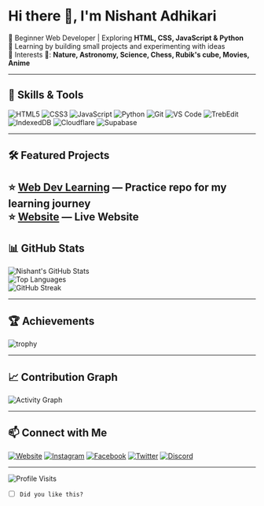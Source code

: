 # Hi there 👋, I'm Nishant Adhikari

🌱 Beginner Web Developer | Exploring **HTML, CSS, JavaScript & Python**  
🚀 Learning by building small projects and experimenting with ideas  
💫 Interests 💫: **Nature, Astronomy, Science, Chess, Rubik's cube, Movies, Anime**

---

## 🔧 Skills & Tools
![HTML5](https://img.shields.io/badge/HTML5-E34F26?style=for-the-badge&logo=html5&logoColor=white)
![CSS3](https://img.shields.io/badge/CSS3-1572B6?style=for-the-badge&logo=css3&logoColor=white)
![JavaScript](https://img.shields.io/badge/JavaScript-F7DF1E?style=for-the-badge&logo=javascript&logoColor=black)
![Python](https://img.shields.io/badge/Python-3776AB?style=for-the-badge&logo=python&logoColor=white)
![Git](https://img.shields.io/badge/Git-F05032?style=for-the-badge&logo=git&logoColor=white)
![VS Code](https://img.shields.io/badge/VS%20Code-0078D4?style=for-the-badge&logo=visual-studio-code&logoColor=white)
![TrebEdit](https://img.shields.io/badge/TrebEdit-F7DF1E?style=for-the-badge&logo=trebedit&logoColor=white)
![IndexedDB](https://img.shields.io/badge/IndexedDB-orange?style=for-the-badge)
![Cloudflare](https://img.shields.io/badge/Cloudflare-F38020?style=for-the-badge&logo=cloudflare&logoColor=white)
![Supabase](https://img.shields.io/badge/Supabase-3ECF8E?style=for-the-badge&logo=supabase&logoColor=white)

---

## 🛠 Featured Projects
⭐ [Web Dev Learning](https://github.com/Nishant7Adhikari/web_dev_learning) — Practice repo for my learning journey  
⭐ [Website](https://nishantadhikari.info.np) — Live Website 
---

## 📊 GitHub Stats
![Nishant's GitHub Stats](https://github-readme-stats.vercel.app/api?username=Nishant7Adhikari&show_icons=true&theme=tokyonight)  
![Top Languages](https://github-readme-stats.vercel.app/api/top-langs/?username=Nishant7Adhikari&layout=compact&theme=tokyonight)  
![GitHub Streak](https://github-readme-streak-stats.herokuapp.com?user=Nishant7Adhikari&theme=tokyonight&hide_border=true)  

---

## 🏆 Achievements
![trophy](https://github-profile-trophy.vercel.app/?username=Nishant7Adhikari&theme=tokyonight&row=1&column=6)

---

## 📈 Contribution Graph
![Activity Graph](https://github-readme-activity-graph.vercel.app/graph?username=Nishant7Adhikari&theme=tokyo-night)

---

## 📫 Connect with Me

[![Website](https://img.shields.io/badge/Website-000000?style=for-the-badge&logo=google-chrome&logoColor=white)](https://nishantadhikari.info.np)
[![Instagram](https://img.shields.io/badge/Instagram-E4405F?style=for-the-badge&logo=instagram&logoColor=white)]([https://www.instagram.com/your_username](https://www.instagram.com/nishant060211?igsh=MWsxZ3o1YzJ3NW9sZg==))
[![Facebook](https://img.shields.io/badge/Facebook-1877F2?style=for-the-badge&logo=facebook&logoColor=white)]([https://www.facebook.com/your_username](https://www.facebook.com/share/172n6tfVsX/))
[![Twitter](https://img.shields.io/badge/Twitter-1DA1F2?style=for-the-badge&logo=twitter&logoColor=white)]([https://twitter.com/your_username](https://x.com/Nishant_OP11))
[![Discord](https://img.shields.io/badge/Discord-7289DA?style=for-the-badge&logo=discord&logoColor=white)](https://discord.com/users/nishant_x)

---

![Profile Visits](https://komarev.com/ghpvc/?username=Nishant7Adhikari&style=for-the-badge)

*   [ ] `Did you like this?`
